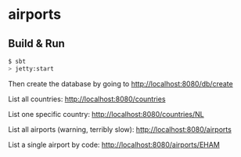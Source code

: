# airports #

## Build & Run ##

```sh
$ sbt
> jetty:start
```

Then create the database by going to 
[http://localhost:8080/db/create](http://localhost:8080/db/create)

List all countries:
[http://localhost:8080/countries](http://localhost:8080/countries)

List one specific country:
[http://localhost:8080/countries/NL](http://localhost:8080/countries/NL)

List all airports (warning, terribly slow):
[http://localhost:8080/airports](http://localhost:8080/airports)

List a single airport by code:
[http://localhost:8080/airports/EHAM](http://localhost:8080/airports/EHAM)
